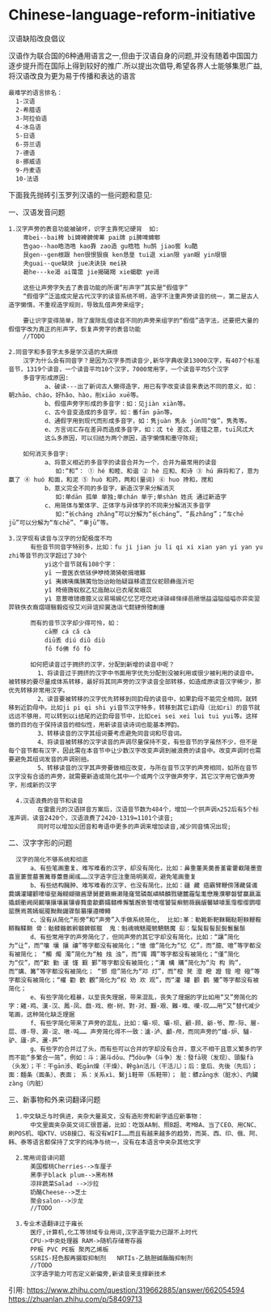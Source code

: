 # Chinese-language-reform-initiative
汉语缺陷改良倡议

汉语作为联合国的6种通用语言之一,但由于汉语自身的问题,并没有随着中国国力逐步提升而在国际上得到较好的推广.所以提出次倡导,希望各界人士能够集思广益,将汉语改良为更为易于传播和表达的语言

    最难学的语言排名：
      1-汉语 
      2-希腊语 
      3-阿拉伯语 
      4-冰岛语 
      5-日语 
      6-芬兰语 
      7-德语 
      8-挪威语 
      9-丹麦语 
      10-法语
    
下面我先抛砖引玉罗列汉语的一些问题和意见:

一、汉语发音问题
    
    1.汉字声旁的表音功能被破坏，识字主靠死记硬背  如:  
        卑bei--bai稗 bi婢裨髀俾萆 pai牌 pi脾啤蜱郫
        告gao--hao皓浩哠 kao靠 zao造 gu梏牿 hu鹄 jiao窖 ku酷
        艮gen--gen根跟 hen很恨狠痕 ken恳垦 tui退 xian限 yan眼 yin垠银
        夬guai--que缺炔 jue决诀抉 mei袂
        曷he---ke渴 ai蔼霭 jie揭碣羯 xie蝎歇 ye谒
        
        这些让声旁字失去了表音功能的所谓“形声字”其实是“假借字”
        “假借字”泛滥成灾是古代汉字的读音系统不明，造字不注重声旁读音的统一，第二是古人造字懒惰，不重视造字规则，导致乱借声旁来组字;
        
        要让识字变得简单，除了废除乱借读音不同的声旁来组字的“假借”造字法，还要把大量的假借字改为真正的形声字，恢复声旁字的表音功能
        //TODO
        
    2.同音字和多音字太多是学汉语的大麻烦
        汉字为什么会有同音字？是因为汉字多而读音少,新华字典收录13000汉字，有407个标准音节，1319个读音，一个读音平均10个汉字，7000常用字，一个读音平均5个汉字
        多音字形成原因:
              a、破读---出了新词古人懒得造字，用已有字改变读音来表达不同的意义，如：朝zhāo、cháo，好hǎo、hào，削xiāo xuē等。
              b、假借声旁字形成的多音字：如：见jiàn xiàn等。
              c、古今音变造成的多音字，如：番fān pān等。
              d、通假字用到现代而形成多音字，如：隽juàn 隽永 jùn同“俊”，隽秀等。
              e、方言词汇存在差异而造成多音字，如：忒 tè 差忒，差错之意，tuī风忒大
              这么多原因，可以归结为两个原因，造字懒惰和墨守陈规;
        
        如何消灭多音字:
              a、将意义相近的多音字的读音合并为一个，合并为最常用的读音
                 如:“和”： ① hé 和睦、和谐 ② hè 应和、和诗 ③ hú 麻将和了，意为赢了 ④ huó 和面，和泥 ⑤ huò 和药，两和(量词) ⑥ huo 搀和，搅和
              b、意义完全不同的多音字，新造汉字来分解消灭
                 如:单dān 孤单 单独;单chán 单于;单shàn 姓氏 通过新造字
              c、用简体与繁体字、正体字与异体字的不同来分解消灭多音字
                 如:“长cháng zhǎng”可以分解为“长cháng”、“長zhǎng”；“车chē jū”可以分解为“车chē”、“車jū”等。
              
    3.汉字现有读音与汉字的分配极度不均
          有些音节同音字特别多，比如：fu ji jian ju li qi xi xian yan yi yan yu zhi等音节的汉字超过了30个    
              yi这个音节就有108个字：
              yī 一壹医衣依铱伊咿椅漪猗欹揖噫黟
              yí 夷姨咦痍胰荑怡饴诒眙贻疑嶷移遗宜仪蛇颐彝迤沂圯
              yǐ 椅倚旖蚁舣乙钇迤酏以已衣尾矣蛾苡
              yì 意薏噫镱癔臆义议易埸蜴亿忆艺呓仡屹译驿峄怿绎邑挹悒益溢镒缢嗌亦弈奕翌羿轶佚衣裔熠翊翳毅疫役艾刈异谊抑翼逸诣弋懿肄佾殪劓瘗
          
          而有的音节汉字却少得可怜，如：
              cā擦 cá cǎ cà
              diū丢 diú diǔ diù
              fō fó佛 fǒ fò
          
          如何把读音过于拥挤的汉字，分配到新增的读音中呢？
            1、将读音过于拥挤的汉字中书面用字优先分配到没被利用或很少被利用的读音中。被转移的要尽量成体系转移，最好将其同声旁的汉字读音全部转移，如造成原读音汉字稀少，那优先转移非常用汉字。
            2、读音要被转移的汉字优先转移到同韵母的读音中，如果韵母不能完全相同，就转移到近韵母中。比如ji pi qi shi yi音节汉字特多，转移到其它i韵母（比如ri）的音节就远远不够用，可以转到以i结尾的近韵母音节中，比如cei sei xei lui tui yui等。这样做的目的在于保持读音的相似性，用新读音读诗词也能基本押韵。
            3、转移读音的汉字其组词要考虑避免同音词和尽音词。
            4、将读音被转移的汉字读音的声调尽量保持不变，有些音节的字虽然不少，但不是每个音节都有汉字，因此需在本音节中让少数汉字改变声调到被浪费的读音中。改变声调时也需要避免其组词发音的声调别扭。
            5、转移读音的汉字其声旁要做相应改变，与所在音节汉字的声旁相同，如所在音节汉字没有合适的声旁，就需要新造或简化其中一个或两个汉字做声旁字，其它汉字用它做声旁字，形成新的汉字
            
      4.汉语浪费的音节和读音
            在雷震元的汉语拼音方案后，汉语音节数为484个，增加一个拱声调ʌ252后有5个标准声调，读音2420个，汉语浪费了2420-1319=1101个读音;
            同时可以增加尖团音和粤语中更多的声调来增加读音,减少同音情况出现;
    
    
二、汉字字形的问题

      汉字的简化不够系统和彻底
          a、有些笔画重复、难写难看的汉字，却没有简化，比如：鼻重董美羹善堇霍藿截隆墨壹喜亶萋萱墓蓍篝尊蕾豊阑彧……汉字造字应注重简明美观，避免笔画重复
          b、有些结构臃肿、难写难看的汉字，也没有简化，比如：疆 藏 癌霸臂鞭傍薄藏餐谶爨媾灌罐颧嚎壕壑瀚糊蝴徽酱犟舅夔籁癞濑隆窿鹭磷粼嶙鳞麟戮辘麓霾髦耄懋篾濮攀磐譬赢嬴瀛撬觑衢阙阕瓤嚷攘壤襄镶睿蕤畲歙麝孀髓榫懈蟹邂亵誓嗜噬饕餮癣魍薇巍龌馨罅噱薰霪樱缨鹦嘤罂赝焉蔫嫣蜒魇黝黝鼹骤鬃纂攥遵樽鳟
          c、没有从简化“形旁”和“声旁”入手做系统简化,  比如:革：勒靴靳靶靺鞨鞑靼鞅鞭鞍鞯鞠鞣鞘 骨：骷髅骼骸骻髓髀髌髋  鬼：魁魂魄魅魇魍魉魑魔 髟：髦髯髫髻髭鬓鬟鬣鬃
          d、有些常用字的声旁简化了，但同声旁的其它字却没有简化，比如：“讓”简化为“让”，而“嚷 壤 攘 禳”等字都没有被简化；“憶 億”简化为“忆 亿”，而“臆、噫”等字都没有被简化； “觸 燭 濁”简化为“触 烛 浊”，而“镯 躅”等字都没有被简化；“僅”简化为“仅”，而“歏 勤 谨 馑 觐 鄞”等字都没有被简化；“溝 構 購”简化为“沟 构 购”，而“媾、篝”等字都没有被简化； “鄧 燈”简化为“邓 灯”，而“橙 凳 澄 瞪 蹬 镫 噔 磴”等字都没有被简化；“權 勸 歡 觀”简化为“权 劝 欢 观”，而“灌 罐 颧 鹳 獾”等字都没有被简化；
          e、有些字简化粗暴，以至丧失理据，带来混乱，丧失了理据的字比如用“又”旁简化的字：雞-鸡、漢-汉、鳳-凤、戲-戏、樹-树、對-对、艱-艰、難-难、嘆-叹……用“又”替代减少笔画，这种简化缺乏理据
          f、有些字简化带来了声旁的混乱，比如：壩-坝、壩-坝、顧-顾、爺-爷、際-际、層-层、導-导、澱-淀、噋-吨…… 声旁简化得不一致：瀘-泸、顱-颅，而同声旁的“爐-炉、驢-驴、廬-庐、蘆-芦”
          g、有些字的合并过了头，而有些可以合并的字却没有合并，意义不相干且意义繁多的字而不能“多繁合一简”，例如：斗：漏斗dǒu、鬥dòu争（斗争）发：發fā現（发现）、頭髮fà（头发）；干：干gān涉、乾gān燥（干燥）、幹gàn活儿（干活儿）；后：皇后、先後（先后）； 面：麵条（面条）、表面； 系：关系xì、繫jì鞋带（系鞋带）； 脏：髒zāng水（脏水）、内臟zàng（内脏）
          



三、新事物和外来词翻译问题

      1.中文缺乏与时俱进，夹杂大量英文，没有造形旁和新字适应新事物： 
          中文里面夹杂英文词汇很普遍，比如：吃饭AA制、照B超、考MBA、当了CEO、用CNC、刷POS机、唱KTV、USB接口、有没有WIFI……而且有越来越多的趋势，而英、西、印、俄、阿、韩、泰等语言都保持了文字的纯净与统一，没有在本语言中夹杂其他文字
          
      2.常用词音译问题
          美国樱桃Cherries-->车厘子
          黑李子black plum-->黑布林
          凉拌蔬菜Salad -->沙拉
          奶酪Cheese-->芝士
          聚会salon-->沙龙
          //TODO
          
      3.专业术语翻译过于雍长
          医疗,计算机,化工等领域专业用词,汉字造字能力已跟不上时代
          CPU->中央处理器 RAM->随机存储寄存器
          PP板 PVC PE板 聚丙乙烯板
          SSRIS-羟色胺再摄取抑制剂   NRTIs-乙酰胆碱酯酶抑制剂
          //TODO
          汉字造字能力可否定义新偏旁,新读音来支撑新技术

引用:
   https://www.zhihu.com/question/319662885/answer/662054594
   https://zhuanlan.zhihu.com/p/58409713
